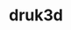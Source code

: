 ---
title: druk3d
url: "/druk3d"
main_project_image: "/images/hal_small.jpg"
article_image: "/images/lazik/4.jpg"
short_description:
    "Coś innego"
---